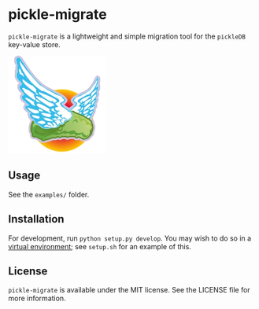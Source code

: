 # pickle-migrate

`pickle-migrate` is a lightweight and simple migration tool for the `pickleDB`
key-value store.

<img src="images/pickle-migrate.jpg" alt="pickle-migrate"/>

## Usage

See the `examples/` folder.

## Installation

For development, run `python setup.py develop`. You may wish to do so in a
[virtual environment](https://virtualenvwrapper.readthedocs.org/en/latest/);
see `setup.sh` for an example of this.

## License

`pickle-migrate` is available under the MIT license. See the LICENSE file for
more information.
